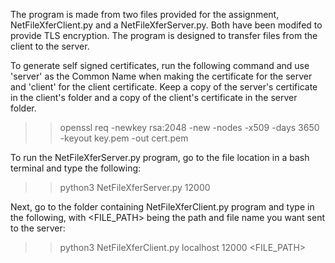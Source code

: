 The program is made from two files provided for the assignment, NetFileXferClient.py and a NetFileXferServer.py. Both have been modifed to provide TLS encryption. The program is designed to transfer files from the client to the server. 

To generate self signed certificates, run the following command and use 'server' as the Common Name when making the certificate for the server and 'client' for the client certificate. Keep a copy of the server's certificate in the client's folder and a copy of the client's certificate in the server folder.

>> openssl req -newkey rsa:2048 -new -nodes -x509 -days 3650 -keyout key.pem -out cert.pem

To run the NetFileXferServer.py program, go to the file location in a bash terminal and type the following:
>> python3 NetFileXferServer.py 12000

Next, go to the folder containing NetFileXferClient.py program and type in the following, with <FILE_PATH> being the path and file name you want sent to the server:
>> python3 NetFileXferClient.py localhost 12000 <FILE_PATH>
